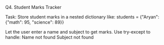 Q4. Student Marks Tracker

Task: Store student marks in a nested dictionary like:
students = {"Aryan": {"math": 95, "science": 89}}

Let the user enter a name and subject to get marks.
Use try-except to handle:
Name not found
Subject not found